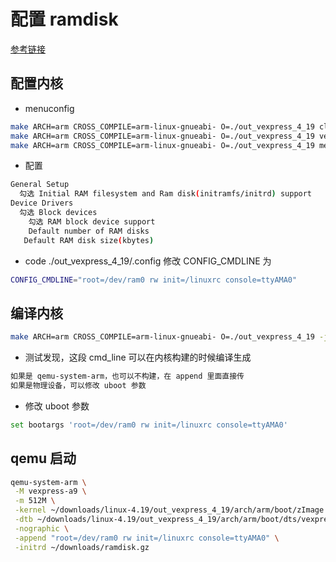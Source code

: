 # 配置 ramdisk

[参考链接](https://blog.csdn.net/yuntongsf/article/details/78207464)

## 配置内核

- menuconfig

```bash
make ARCH=arm CROSS_COMPILE=arm-linux-gnueabi- O=./out_vexpress_4_19 clean
make ARCH=arm CROSS_COMPILE=arm-linux-gnueabi- O=./out_vexpress_4_19 vexpress_defconfig
make ARCH=arm CROSS_COMPILE=arm-linux-gnueabi- O=./out_vexpress_4_19 menuconfig
```

- 配置

```bash
General Setup
  勾选 Initial RAM filesystem and Ram disk(initramfs/initrd) support
Device Drivers
  勾选 Block devices
    勾选 RAM block device support
    Default number of RAM disks
   Default RAM disk size(kbytes)
```

- code ./out_vexpress_4_19/.config
  修改 CONFIG_CMDLINE 为

```bash
CONFIG_CMDLINE="root=/dev/ram0 rw init=/linuxrc console=ttyAMA0"
```

## 编译内核

```bash
make ARCH=arm CROSS_COMPILE=arm-linux-gnueabi- O=./out_vexpress_4_19 -j8
```

- 测试发现，这段 cmd_line 可以在内核构建的时候编译生成

```bash
如果是 qemu-system-arm，也可以不构建，在 append 里面直接传
如果是物理设备，可以修改 uboot 参数
```

- 修改 uboot 参数

```bash
set bootargs 'root=/dev/ram0 rw init=/linuxrc console=ttyAMA0'
```

## qemu 启动

```bash
qemu-system-arm \
 -M vexpress-a9 \
 -m 512M \
 -kernel ~/downloads/linux-4.19/out_vexpress_4_19/arch/arm/boot/zImage \
 -dtb ~/downloads/linux-4.19/out_vexpress_4_19/arch/arm/boot/dts/vexpress-v2p-ca9.dtb \
 -nographic \
 -append "root=/dev/ram0 rw init=/linuxrc console=ttyAMA0" \
 -initrd ~/downloads/ramdisk.gz

```
